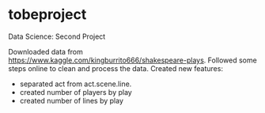 # tobeproject
Data Science: Second Project

Downloaded data from https://www.kaggle.com/kingburrito666/shakespeare-plays.
Followed some steps online to clean and process the data.
Created new features: 
* separated act from act.scene.line.
* created number of players by play
* created number of lines by play

